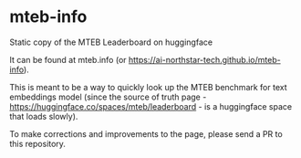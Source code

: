# mteb-info
Static copy of the MTEB Leaderboard on huggingface

It can be found at mteb.info (or https://ai-northstar-tech.github.io/mteb-info).

This is meant to be a way to quickly look up the MTEB benchmark for text embeddings model (since the source of truth page - https://huggingface.co/spaces/mteb/leaderboard - is a huggingface space that loads slowly).

To make corrections and improvements to the page, please send a PR to this repository.
